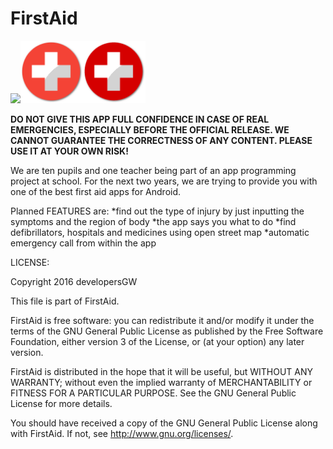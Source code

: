 # FirstAid 
<img src="FirstAid_1st_APP_ICON.png" height=100em><img src="FirstAid_other_APP_ICON.png" height=100em><img src="FirstAid_deep_APP_ICON.png" height=100em>

**DO NOT GIVE THIS APP FULL CONFIDENCE IN CASE OF REAL EMERGENCIES, ESPECIALLY BEFORE THE OFFICIAL RELEASE. WE CANNOT GUARANTEE THE CORRECTNESS OF ANY CONTENT. PLEASE USE IT AT YOUR OWN RISK!**

We are ten pupils and one teacher being part of an app programming project at school. For the next two years, we are trying to provide you with one of the best first aid apps for Android.

Planned FEATURES are:
*find out the type of injury by just inputting the symptoms and the region of body
*the app says you what to do
*find defibrillators, hospitals and medicines using open street map
*automatic emergency call from within the app

LICENSE:

Copyright 2016 developersGW

This file is part of FirstAid.

FirstAid is free software: you can redistribute it and/or modify
it under the terms of the GNU General Public License as published by
the Free Software Foundation, either version 3 of the License, or
(at your option) any later version.

FirstAid is distributed in the hope that it will be useful,
but WITHOUT ANY WARRANTY; without even the implied warranty of
MERCHANTABILITY or FITNESS FOR A PARTICULAR PURPOSE.  See the
GNU General Public License for more details.

You should have received a copy of the GNU General Public License
along with FirstAid.  If not, see <http://www.gnu.org/licenses/>.
